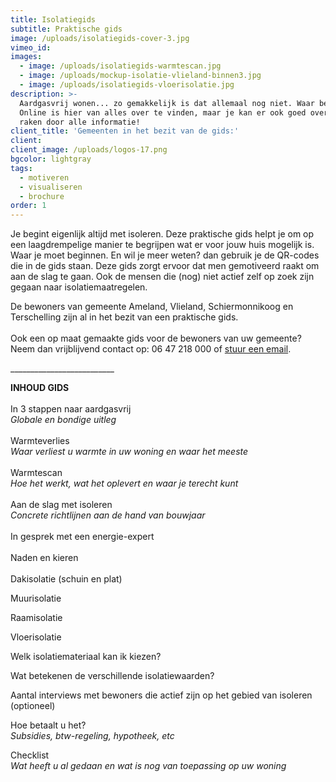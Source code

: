 ```yaml
---
title: Isolatiegids
subtitle: Praktische gids
image: /uploads/isolatiegids-cover-3.jpg
vimeo_id:
images:
  - image: /uploads/isolatiegids-warmtescan.jpg
  - image: /uploads/mockup-isolatie-vlieland-binnen3.jpg
  - image: /uploads/isolatiegids-vloerisolatie.jpg
description: >-
  Aardgasvrij wonen... zo gemakkelijk is dat allemaal nog niet. Waar begin je?
  Online is hier van alles over te vinden, maar je kan er ook goed overspoeld
  raken door alle informatie!
client_title: 'Gemeenten in het bezit van de gids:'
client:
client_image: /uploads/logos-17.png
bgcolor: lightgray
tags:
  - motiveren
  - visualiseren
  - brochure
order: 1
---
```


Je begint eigenlijk altijd met isoleren. Deze praktische gids helpt je om op een laagdrempelige manier te begrijpen wat er voor jouw huis mogelijk is. Waar je moet beginnen. En wil je meer weten? dan gebruik je de QR-codes die in de gids staan. Deze gids zorgt ervoor dat men gemotiveerd raakt om aan de slag te gaan. Ook de mensen die (nog) niet actief zelf op zoek zijn gegaan naar isolatiemaatregelen.

De bewoners van gemeente Ameland, Vlieland, Schiermonnikoog en Terschelling zijn al in het bezit van een praktische gids.<br><br>Ook een op maat gemaakte gids voor de bewoners van uw gemeente? Neem dan vrijblijvend contact op: 06 47 218 000 of [stuur een email](mailto:info@frisseplannen.nl?subject=Interesse%20in%20isolatiegids).

\_\_\_\_\_\_\_\_\_\_\_\_\_\_\_\_\_\_\_\_\_\_\_\_\_\_

**INHOUD GIDS**<br><br>In 3 stappen naar aardgasvrij<br>*Globale en bondige uitleg*<br><br>Warmteverlies<br>*Waar verliest u warmte in uw woning en waar het meeste*<br><br>Warmtescan<br>*Hoe het werkt, wat het oplevert en waar je terecht kunt*<br><br>Aan de slag met isoleren<br>*Concrete richtlijnen aan de hand van bouwjaar*<br><br>In gesprek met een energie-expert&nbsp;<br><br>Naden en kieren<br><br>Dakisolatie (schuin en plat)

Muurisolatie

Raamisolatie

Vloerisolatie

Welk isolatiemateriaal kan ik kiezen?

Wat betekenen de verschillende isolatiewaarden?

Aantal interviews met bewoners die actief zijn op het gebied van isoleren (optioneel)

Hoe betaalt u het?<br>*Subsidies, btw-regeling, hypotheek, etc*

Checklist<br>*Wat heeft u al gedaan en wat is nog van toepassing op uw woning*

&nbsp;

&nbsp;
